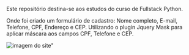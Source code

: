 Este repositório destina-se aos estudos do curso de Fullstack Python.

Onde foi criado um formulário de cadastro: Nome completo, E-mail, Telefone, CPF, Endereço e CEP.
Utilizando  o plugin Jquery Mask para aplicar máscara aos campos CPF, Telefone e CEP.

![imagem do site](https://github.com/EmersonPenelli/FullStack-EBAC/assets/132641090/4e9c4173-1724-459e-a716-9a416f8c43c2)" 
